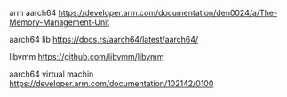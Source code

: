 arm aarch64 
https://developer.arm.com/documentation/den0024/a/The-Memory-Management-Unit


aarch64 lib
https://docs.rs/aarch64/latest/aarch64/


libvmm https://github.com/libvmm/libvmm

aarch64 virtual machin https://developer.arm.com/documentation/102142/0100